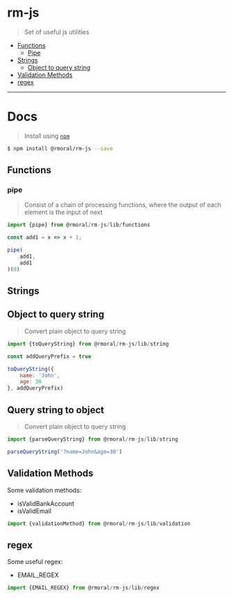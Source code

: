 # rm-js
> Set of useful js utilities

- [Functions](#functions)
    - [Pipe](#pipe)
- [Strings](#strings)
    - [Object to query string](#object-to-query-string)
- [Validation Methods](#validation-methods)
- [regex](#regex)

---

# Docs

> Install using [`npm`](https://www.npmjs.com/)

```sh
$ npm install @rmoral/rm-js --save
```

## Functions

### pipe
> Consist of a chain of processing functions, where the output of each element is the input of next

```js
import {pipe} from @rmoral/rm-js/lib/functions

const add1 = x => x + 1;

pipe(
    add1,
    add1
)(0)
```

## Strings

## Object to query string
> Convert plain object to query string

```js
import {toQueryString} from @rmoral/rm-js/lib/string

const addQueryPrefix = true

toQueryString({
    name: 'John',
    age: 30
}, addQueryPrefix)
```

## Query string to object
> Convert plain object to query string

```js
import {parseQueryString} from @rmoral/rm-js/lib/string

parseQueryString('?name=John&age=30')
```

## Validation Methods
Some validation methods:

* isValidBankAccount
* isValidEmail

```js
import {validationMethod} from @rmoral/rm-js/lib/validation
```

## regex
Some useful regex:

* EMAIL_REGEX

```js
import {EMAIL_REGEX} from @rmoral/rm-js/lib/regex
```
